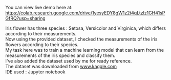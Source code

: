 You can view live demo here at: https://colab.research.google.com/drive/1yesyEDY8gW1z2t4qLtzlz1GH41sPGfRQ?usp=sharing

Iris flower has three species : Setosa, Versicolor and Virginica, which differs according to their
measurements.                                                                                                             		                        
Now using the provided dataset, I checked the measurements of the iris flowers according to their species.                                               
My task here was to train a machine learning model that can learn from the measurements of the iris species and classify them.                                   
I've also added the dataset used by me for ready reference.       
The dataset was downloaded from www.kaggle.com                                                        
IDE used : Jupyter notebook 
